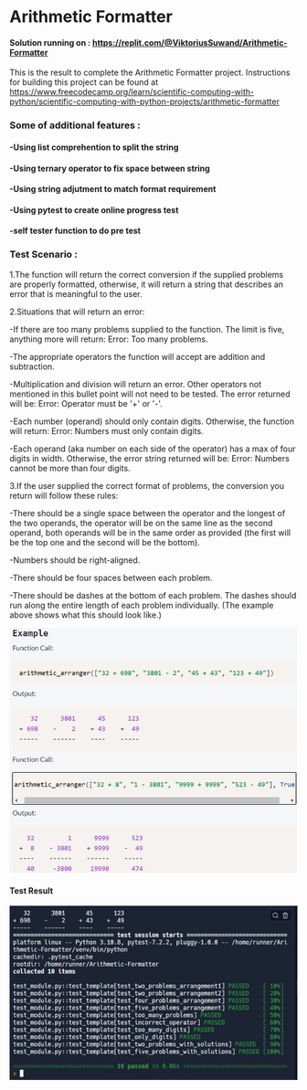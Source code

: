 # Arithmetic Formatter
#### Solution running on : https://replit.com/@ViktoriusSuwand/Arithmetic-Formatter

This is the result to complete the Arithmetic Formatter project. 
Instructions for building this project can be found at 
https://www.freecodecamp.org/learn/scientific-computing-with-python/scientific-computing-with-python-projects/arithmetic-formatter

###  Some of additional features :
#### -Using list comprehention to split the string
#### -Using ternary operator to fix space between string
#### -Using string adjutment to match format requirement
#### -Using pytest to create online progress test
#### -self tester function to do pre test

### Test Scenario :
1.The function will return the correct conversion if the supplied problems are properly formatted,
  otherwise, it will return a string that describes an error that is meaningful to the user.

2.Situations that will return an error:
  
  -If there are too many problems supplied to the function. The limit is five, anything more will return: Error: Too many problems.
  
  -The appropriate operators the function will accept are addition and subtraction. 
  
  -Multiplication and division will return an error. Other operators not mentioned in this bullet point will not need to be tested. The error returned will be: Error: Operator must be '+' or '-'.
  
  -Each number (operand) should only contain digits. Otherwise, the function will return: Error: Numbers must only contain digits.
  
  -Each operand (aka number on each side of the operator) has a max of four digits in width.
   Otherwise, the error string returned will be: Error: Numbers cannot be more than four digits.

3.If the user supplied the correct format of problems, the conversion you return will follow these rules:
  
  -There should be a single space between the operator and the longest of the two operands, the operator will be on the same line as the second operand, both operands will be in the same order as provided (the first will be the top one and the second will be the bottom).
  
  -Numbers should be right-aligned.
  
  -There should be four spaces between each problem.
  
  -There should be dashes at the bottom of each problem. The dashes should run along the entire length of each problem individually. (The example above shows what this should look like.)

![example](example.jpg) 


#### Test Result 
![complete](complete.jpg)